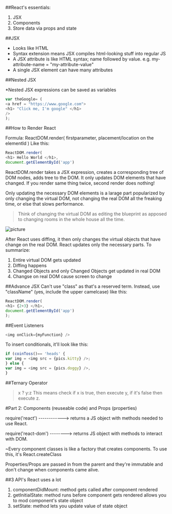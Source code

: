 ##React's essentials:

1. JSX
2. Components
3. Store data via props and state

##JSX

* Looks like HTML
* Syntax extension means JSX compiles html-looking stuff into regular JS
* A JSX attribute is like HTML syntax; name followed by value. e.g. my-attribute-name = "my-attribute-value"
* A single JSX element can have many attributes

##Nested JSX

*Nested JSX expressions can be saved as variables

```js
var theGoogle= (
<a href = "https://www.google.com">
<h1> "Click me, I'm google" </h1>
/>
);
```

##How to Render React

Formula:
ReactDOM.render(
firstparameter,
placement/location on the elementId
)
Like this:

```js
ReactDOM.render(
<h1> Hello World </h1>,
document.getElementById('app')
```


ReactDOM.render takes a JSX expression, creates a corresponding tree of DOM nodes, adds tree to the DOM. It only updates DOM elements that have changed. If you render same thing twice, second render does nothing!

Only updating the necessary DOM elements is a larage part popularized by only changing the virtual DOM, not changing the real DOM all the freaking time, or else that slows performance.

> Think of changing the virtual DOM as editing the blueprint as apposed to changing rooms in the whole house all the time.

![picture](http://media.lifehealthpro.com/lifehealthpro/article/2015/06/11/914-reality-vs-blueprint-515657165-738x415ts.jpg)

After React uses diffing, it then only changes the virtual objects that have change on the real DOM. React updates only the necessary parts. To summarize:
1. Entire virtual DOM gets updated
2. Diffing happens
3. Changed Objects and only Changed Objects get updated in real DOM
4. Changse on real DOM cause screen to change

##Advance JSX
Can't use "class" as that's a reserved term. Instead, use "className" (yes, include the upper camelcase) like this:

```js
ReactDOM.render(
<h1> {2+3} </h1>,
document.getElementById('app')
);
```

##Event Listeners

```js
<img onClick={myFunction} />
```

To insert conditionals, it'll look like this:

```js
if (coinToss()== 'heads' {
var img = <img src = {pics.kitty} />;
} else {
var img = <img src = {pics.doggy} />,
}
```

##Ternary Operator
> x ? y:z
This means check if x is true, then execute y, if it's false then execute z.


#Part 2: Components (reuseable code) and Props (properties)

require('react') ------------> returns a JS object with methods needed to use React.

require('react-dom') --------> returns JS object with methods to interact with DOM.

~Every component classes is like a factory that creates components. To use this, it's React.createClass

Properties/Props are passed in from the parent and they're immutable and don't change when components came alive.

##3 API's React uses a lot
1. componentDidMount: method gets called after component rendered
2. getInitialState: method runs before component gets rendered allows you to mod component's state object
3. setState: method lets you update value of state object
